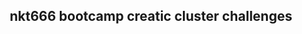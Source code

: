 <html>
<header>
  <link rel=StyleSheet href="./css/styles.retrohack.css">
<title>nkt666 bootcamp creatic cluster challenges</title>
<body>
<h2>nkt666 bootcamp creatic cluster challenges</h2>
</body>
</html>

